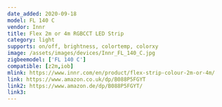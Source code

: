 ```yaml
---
date_added: 2020-09-18
model: FL 140 C
vendor: Innr
title: Flex 2m or 4m RGBCCT LED Strip
category: light
supports: on/off, brightness, colortemp, colorxy
image: /assets/images/devices/Innr_FL_140_C.jpg
zigbeemodel: ['FL 140 C']
compatible: [z2m,iob]
mlink: https://www.innr.com/en/product/flex-strip-colour-2m-or-4m/
link: https://www.amazon.co.uk/dp/B088P5FGYT
link2: https://www.amazon.de/dp/B088P5FGYT/
link3: 
---
```

